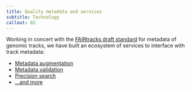 ```yaml
---
title: Quality metadata and services
subtitle: Technology
callout: 02
---
```


Working in concert with the
[FAIRtracks draft standard](https://github.com/fairtracks/fairtracks_standard#readme) for metadata
of genomic tracks, we have built an ecosystem of services to interface with track metadata:

- [Metadata augmentation](https://github.com/fairtracks/fairtracks_augment#readme)
- [Metadata validation](https://github.com/fairtracks/fairtracks_validator#readme)
- [Precision search](https://trackfind.elixir.no)
- [...and more](/pages/servicesrvices)
